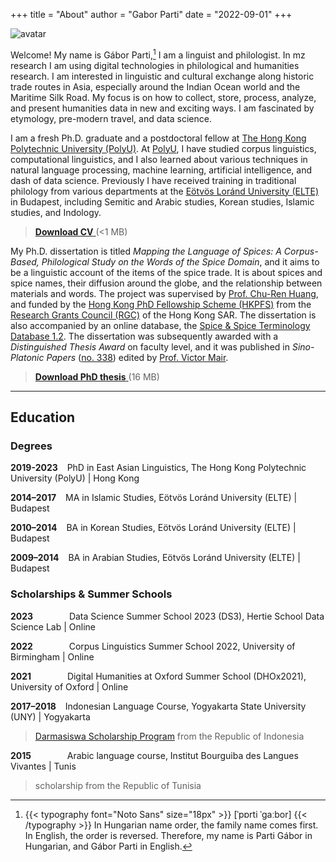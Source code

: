 +++
title = "About"
author = "Gabor Parti"
date = "2022-09-01"
+++

<div class="avatar"><img src="/images/avatar.jpg" alt="avatar"></div>

Welcome! My name is Gábor Parti,[^1] I am a linguist and philologist. In mz research I am using digital technologies in philological and humanities research. I am interested in linguistic and cultural exchange along historic trade routes in Asia, especially around the Indian Ocean world and the Maritime Silk Road. My focus is on how to collect, store, process, analyze, and present humanities data in new and exciting ways. I am fascinated by etymology, pre-modern travel, and data science.

[^1]: {{< typography font="Noto Sans" size="18px" >}} [ˈpɒrti ˈɡaːbor] {{< /typography >}} In Hungarian name order, the family name comes first. In English, the order is reversed. Therefore, my name is Parti Gábor in Hungarian, and Gábor Parti in English.

I am a fresh Ph.D. graduate and a postdoctoral fellow at [The Hong Kong Polytechnic University (PolyU)](https://www.polyu.edu.hk/). At [PolyU](https://www.polyu.edu.hk/cbs/study/research-postgraduate-programme/phd-or-mphil-study), I have studied corpus linguistics, computational linguistics, and I also learned about various techniques in natural language processing, machine learning, artificial intelligence, and dash of data science. Previously I have received training in traditional philology from various departments at the [Eötvös Loránd University (ELTE)](https://www.btk.elte.hu/en/) in Budapest, including Semitic and Arabic studies, Korean studies, Islamic studies, and Indology.

> [**Download CV** <i class="fa fa-file-pdf-o" aria-hidden="true"></i>](/files/cv.pdf "Open/download Curriculum Vitae") (<1 MB)

My Ph.D. dissertation is titled *Mapping the Language of Spices: A Corpus-Based, Philological Study on the Words of the Spice Domain*, and it aims to be a linguistic account of the items of the spice trade. It is about spices and spice names, their diffusion around the globe, and the relationship between materials and words. The project was supervised by [Prof. Chu-Ren Huang](https://research.polyu.edu.hk/en/persons/chu-ren-huang), and funded by the [Hong Kong PhD Fellowship Scheme (HKPFS)](https://cerg1.ugc.edu.hk/hkpfs/index.html) from the [Research Grants Council (RGC)](https://www.ugc.edu.hk/eng/rgc/) of the Hong Kong SAR. The dissertation is also accompanied by an online database, the [Spice & Spice Terminology Database 1.2](https://partigabor.github.io/spice/). The dissertation was subsequently awarded with a *Distinguished Thesis Award* on faculty level, and it was published in *Sino-Platonic Papers* ([no. 338](https://www.sino-platonic.org/)) edited by [Prof. Victor Mair](https://ealc.sas.upenn.edu/people/victor-h-mair).

> [**Download PhD thesis** <i class="fa fa-file-pdf-o" aria-hidden="true"></i>](/files/partigabor-phd-thesis-final-20230303.pdf "Download thesis document.") (16 MB)

***

## Education

### Degrees

**2019-2023** &ensp; PhD in East Asian Linguistics, The Hong Kong Polytechnic University (PolyU) | Hong Kong

**2014–2017** &ensp; MA in Islamic Studies, Eötvös Loránd University (ELTE) | Budapest

**2010–2014** &ensp; BA in Korean Studies, Eötvös Loránd University (ELTE) | Budapest

**2009–2014** &ensp; BA in Arabian Studies, Eötvös Loránd University (ELTE) | Budapest

### Scholarships & Summer Schools

**2023** &emsp; &emsp; &emsp; Data Science Summer School 2023 (DS3), Hertie School Data Science Lab | Online

**2022** &emsp; &emsp; &emsp; Corpus Linguistics Summer School 2022, University of Birmingham | Online

**2021** &emsp; &emsp; &emsp; Digital Humanities at Oxford Summer School (DHOx2021), University of Oxford | Online

**2017–2018** &ensp; Indonesian Language Course, Yogyakarta State University (UNY) | Yogyakarta

> [Darmasiswa Scholarship Program](https://darmasiswa.kemdikbud.go.id/) from the Republic of Indonesia

**2015** &emsp; &emsp; &emsp; Arabic language course, Institut Bourguiba des Langues Vivantes | Tunis

> scholarship from the Republic of Tunisia

<!-- {{< tabgroup >}}
  {{< tab name="Hello" >}}
  Hello World!
  {{< /tab >}}

  {{< tab name="Goodbye" >}}
  Goodbye Everybody!
  {{< /tab >}}
{{< /tabgroup >}} -->



<!-- Gábor is a linguist at PolyU, working with digital technologies in philological and humanities research, focusing on how to collect, store, process, analyze, and present humanities data in new and exciting ways. He is interested in linguistic and cultural exchange along historic trade routes – especially around the Indian Ocean World – through examining the spread of exotic items. His most recent project revolves around the diffusion of spices and their names. -->
